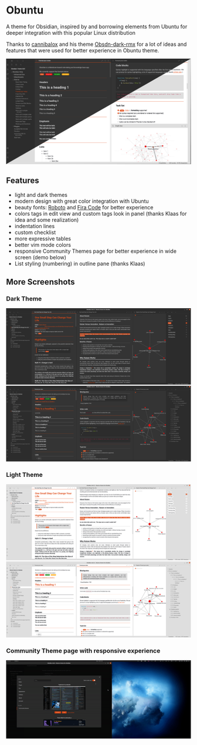 # Obuntu
A theme for Obsidian, inspired by and borrowing elements from Ubuntu for deeper integration with this popular Linux distribution

Thanks to [cannibalox](https://github.com/cannibalox) and his theme
[Obsdn-dark-rmx](https://github.com/cannibalox/Obsdn-dark-rmx) for a lot of ideas and features that were used for better experience in Obuntu theme.

![Obuntu theme](screenshot.jpg)

## Features

- light and dark themes
- modern design with great color integration with Ubuntu
- beauty fonts: [Roboto](https://fonts.google.com/specimen/Roboto) and [Fira Code](https://fonts.google.com/specimen/Fira+Code) for better experience
- colors tags in edit view and custom tags look in panel (thanks Klaas for idea and some realization) 
- indentation lines
- custom checklist
- more expressive tables
- better vim mode colors
- responsive Community Themes page for better experience in wide screen (demo below)
- List styling (numbering) in outline pane (thanks Klaas)
 
 ## More Screenshots

### Dark Theme

 ![Dark Theme](screenshot-dark.png)
 ![Dark Theme](screenshot-dark-2.png)

### Light Theme

 ![Light Theme](screenshot-light.png)
 ![Light Theme](screenshot-light-2.png)

 ### Community Theme page with responsive experience

 ![Community Theme page](demo-community-themes-page-responsive.gif) 